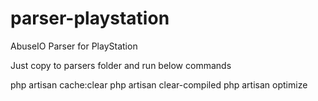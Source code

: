 # parser-playstation
AbuseIO Parser for PlayStation

Just copy to parsers folder and run below commands

  php artisan cache:clear
  php artisan clear-compiled
  php artisan optimize
